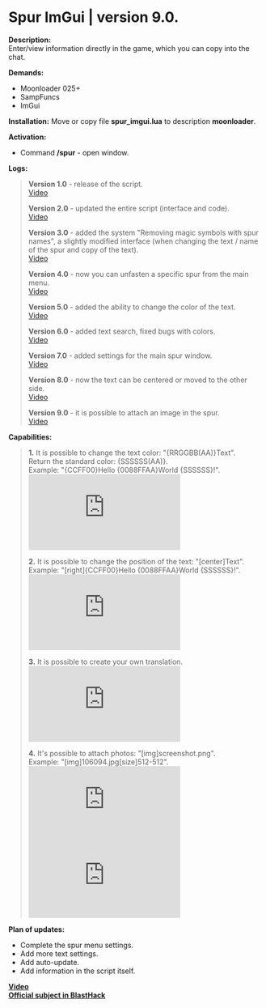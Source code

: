 # Spur ImGui | version 9.0.
  
**Description:**  
Enter/view information directly in the game, which you can copy into the chat.  
  
**Demands:**  
* Moonloader 025+  
* SampFuncs  
* ImGui  
  
**Installation:**
Move or copy file **spur_imgui.lua** to description **moonloader**.  
  
**Activation:**
* Command **/spur** - open window.  
  
**Logs:**
> **Version 1.0** - release of the script.  
> [Video](https://www.youtube.com/watch?v=nANyvUcKBGY)  
>  
> **Version 2.0** - updated the entire script (interface and code).  
> [Video](https://www.youtube.com/watch?v=2zKeiEioFRw)  
>  
> **Version 3.0** - added the system "Removing magic symbols with spur names", a slightly modified interface (when changing the text / name of the spur and copy of the text).  
> [Video](https://www.youtube.com/watch?v=I8xW8afcTjo)  
>  
> **Version 4.0** - now you can unfasten a specific spur from the main menu.  
> [Video](https://www.youtube.com/watch?v=ZMhU3I1Ajd8)  
>  
> **Version 5.0** - added the ability to change the color of the text.  
> [Video](https://www.youtube.com/watch?v=-C9S7iujhHs)  
>  
> **Version 6.0** - added text search, fixed bugs with colors.  
> [Video](https://www.youtube.com/watch?v=QbI_YUyAKek)  
>  
> **Version 7.0** - added settings for the main spur window.  
> [Video](https://www.youtube.com/watch?v=zbv2oZCkalk)  
>  
> **Version 8.0** - now the text can be centered or moved to the other side.  
> [Video](https://www.youtube.com/watch?v=UzXN6TQOUTk)  
>  
> **Version 9.0** - it is possible to attach an image in the spur.  
> [Video](https://www.youtube.com/watch?v=To0zF7UrEFU)
  
**Capabilities:**  
> **1.** It is possible to change the text color: "{RRGGBB(AA)}Text".  
> Return the standard color: {SSSSSS(AA)}.  
> Example: "{CCFF00}Hello {0088FFAA}World {SSSSSS}!".  
> ![](https://blast.hk/proxy.php?image=https%3A%2F%2Fi.imgur.com%2Fj7gR6Ij.png&hash=07e7b1f274621249a92b998e4afd9a17)  
>  
> **2.** It is possible to change the position of the text: "[center]Text".  
> Example: "[right]{CCFF00}Hello {0088FFAA}World {SSSSSS}!".  
> ![](https://blast.hk/proxy.php?image=https%3A%2F%2Fi.imgur.com%2FTrJ51Ah.png&hash=829abfab414c4d1c66c4befd2f6346a0)  
>  
> **3.** It is possible to create your own translation.  
> ![](https://blast.hk/proxy.php?image=https%3A%2F%2Fi.imgur.com%2F20nSUNJ.png&hash=4261cc2ee0935dfea562a968e5d21d64)  
>  
> **4.** It's possible to attach photos: "[img]screenshot.png".  
> Example: "[img]106094.jpg[size]512-512".  
> ![](https://blast.hk/proxy.php?image=https%3A%2F%2Fi.imgur.com%2F6cJkPci.png&hash=26b98610127a62d683475dcab4755b31)  
> ![](https://blast.hk/proxy.php?image=https%3A%2F%2Fi.imgur.com%2Fn1hYZ00.png&hash=e77707b1b4ae6b8fc7acd182faca9785)  

**Plan of updates:**  
* Complete the spur menu settings.  
* Add more text settings.  
* Add auto-update.
* Add information in the script itself.
  
**[Video](https://www.youtube.com/watch?v=To0zF7UrEFU)**  
**[Official subject in BlastHack](https://blast.hk/threads/20109/)**
